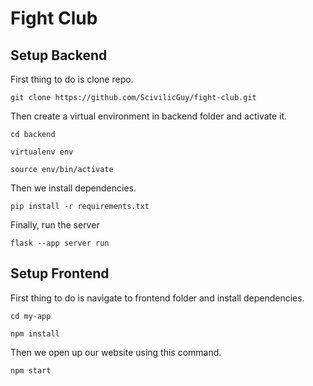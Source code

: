 # Fight Club

## Setup Backend

First thing to do is clone repo.

```git clone https://github.com/ScivilicGuy/fight-club.git```

Then create a virtual environment in backend folder and activate it.

```cd backend```

```virtualenv env```

```source env/bin/activate```

Then we install dependencies.

```pip install -r requirements.txt```

Finally, run the server

```flask --app server run```


## Setup Frontend

First thing to do is navigate to frontend folder and install dependencies.

```cd my-app```

```npm install```

Then we open up our website using this command.

```npm start```


